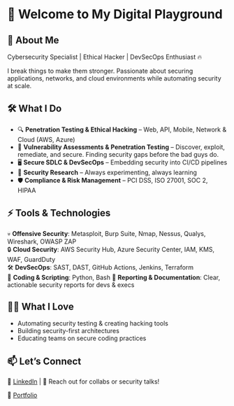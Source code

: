 # 🚀 Welcome to My Digital Playground

## 👾 About Me

Cybersecurity Specialist | Ethical Hacker | DevSecOps Enthusiast 🔥

I break things to make them stronger. Passionate about securing applications, networks, and cloud environments while automating security at scale.

## 🛠️ What I Do

- 🔍 **Penetration Testing & Ethical Hacking** – Web, API, Mobile, Network & Cloud (AWS, Azure)
- 🎯 **Vulnerability Assessments & Penetration Testing** – Discover, exploit, remediate, and secure. Finding security gaps before the bad guys do.
- 🖥️ **Secure SDLC & DevSecOps** – Embedding security into CI/CD pipelines
- 🔬 **Security Research** – Always experimenting, always learning
- 🛡️ **Compliance & Risk Management** – PCI DSS, ISO 27001, SOC 2, HIPAA
<!-- - 🐳 **Container & Kubernetes Security** – Locking down Docker & K8s environments -->

## ⚡ Tools & Technologies

💀 **Offensive Security**: Metasploit, Burp Suite, Nmap, Nessus, Qualys, Wireshark, OWASP ZAP  
🔒 **Cloud Security**: AWS Security Hub, Azure Security Center, IAM, KMS, WAF, GuardDuty  
🛠️ **DevSecOps**: SAST, DAST, GitHub Actions, Jenkins, Terraform  
🐍 **Coding & Scripting**: Python, Bash 
📜 **Reporting & Documentation**: Clear, actionable security reports for devs & execs  

## 🕵️‍♂️ What I Love

- Automating security testing & creating hacking tools
- Building security-first architectures
- Educating teams on secure coding practices

## 📫 Let’s Connect

🔗 [LinkedIn](https://www.linkedin.com/in/sathvika-sai/) | 📨 Reach out for collabs or security talks!

<!-- 🌐 [Website](#)  -->

🔗 [Portfolio](https://hacktermaze.online/)

